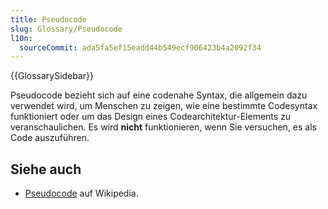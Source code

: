 ```yaml
---
title: Pseudocode
slug: Glossary/Pseudocode
l10n:
  sourceCommit: ada5fa5ef15eadd44b549ecf906423b4a2092f34
---
```


{{GlossarySidebar}}

Pseudocode bezieht sich auf eine codenahe Syntax, die allgemein dazu verwendet wird, um Menschen zu zeigen, wie eine bestimmte Codesyntax funktioniert oder um das Design eines Codearchitektur-Elements zu veranschaulichen. Es wird **nicht** funktionieren, wenn Sie versuchen, es als Code auszuführen.

## Siehe auch

- [Pseudocode](https://en.wikipedia.org/wiki/Pseudocode) auf Wikipedia.
